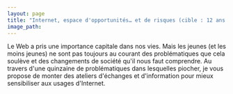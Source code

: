 ```yaml
---
layout: page
title: "Internet, espace d'opportunités… et de risques (cible : 12 ans et +)"
image_path:
---
```


Le Web a pris une importance capitale dans nos vies. Mais les jeunes (et les moins jeunes) ne sont pas toujours au courant des problématiques que cela soulève et des changements de société qu'il nous faut comprendre. Au travers d'une quinzaine de problématiques dans lesquelles piocher, je vous propose de monter des ateliers d'échanges et d'information pour mieux sensibiliser aux usages d'Internet.
